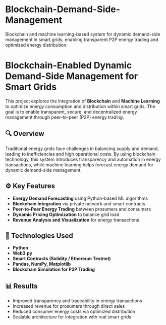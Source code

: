 # Blockchain-Demand-Side-Management
Blockchain and machine learning-based system for dynamic demand-side management in smart grids, enabling transparent P2P energy trading and optimized energy distribution.
# Blockchain-Enabled Dynamic Demand-Side Management for Smart Grids

This project explores the integration of **Blockchain** and **Machine Learning** to optimize 
energy consumption and distribution within smart grids. The goal is to enable transparent, 
secure, and decentralized energy management through peer-to-peer (P2P) energy trading.

## 🔍 Overview
Traditional energy grids face challenges in balancing supply and demand, leading to inefficiencies 
and high operational costs. By using blockchain technology, this system introduces transparency 
and automation in energy transactions, while machine learning helps forecast energy demand 
for dynamic demand-side management.

## ⚙️ Key Features
- **Energy Demand Forecasting** using Python-based ML algorithms  
- **Blockchain Integration** via private network and smart contracts  
- **Peer-to-Peer Energy Trading** between prosumers and consumers  
- **Dynamic Pricing Optimization** to balance grid load  
- **Revenue Analysis and Visualization** for energy transactions  

## 🧠 Technologies Used
- **Python**
- **Web3.py**
- **Smart Contracts (Solidity / Ethereum Testnet)**
- **Pandas, NumPy, Matplotlib**
- **Blockchain Simulation for P2P Trading**

## 📊 Results
- Improved transparency and traceability in energy transactions  
- Increased revenue for prosumers through direct sales  
- Reduced consumer energy costs via optimized distribution  
- Scalable architecture for integration with real smart grids  

